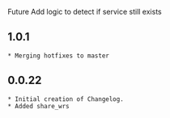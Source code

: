 Future
	Add logic to detect if service still exists
## 1.0.1
	* Merging hotfixes to master
## 0.0.22
    * Initial creation of Changelog.
	* Added share_wrs